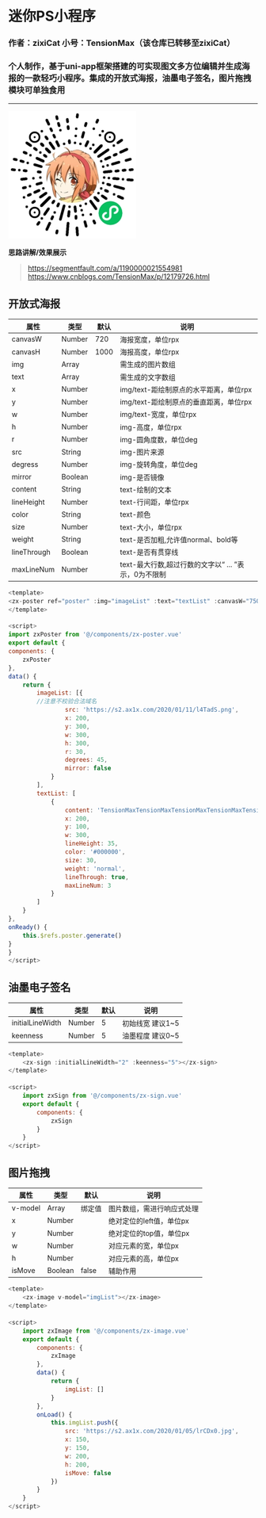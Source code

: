迷你PS小程序
===
### 作者：zixiCat 小号：TensionMax（该仓库已转移至zixiCat）
### 个人制作，基于uni-app框架搭建的可实现图文多方位编辑并生成海报的一款轻巧小程序。集成的开放式海报，油墨电子签名，图片拖拽模块可单独食用

***

![qrcode](./qrcode.jpg)


**思路讲解/效果展示**<br />
>https://segmentfault.com/a/1190000021554981<br />
https://www.cnblogs.com/TensionMax/p/12179726.html<br />



## 开放式海报
| 属性 | 类型 | 默认 | 说明 |
| --- | --- | --- | --- |
| canvasW | Number | 720 | 海报宽度，单位rpx |
| canvasH | Number | 1000 | 海报高度，单位rpx |
| img | Array |  | 需生成的图片数组 |
| text |Array  |  | 需生成的文字数组 |
| x | Number |  | img/text-距绘制原点的水平距离，单位rpx |
| y | Number |  | img/text-距绘制原点的垂直距离，单位rpx |
| w | Number |  | img/text-宽度，单位rpx |
| h | Number |  | img-高度，单位rpx |
| r | Number |  | img-圆角度数，单位deg |
| src | String |  | img-图片来源 |
| degress |Number  |  | img-旋转角度，单位deg |
| mirror |Boolean  |  | img-是否镜像 |
| content | String |  | text-绘制的文本 |
| lineHeight | Number |  | text-行间距，单位rpx |
| color | String |  |text-颜色 |
| size |Number  |  | text-大小，单位rpx |
| weight | String |  | text-是否加粗,允许值normal、bold等 |
| lineThrough | Boolean |  | text-是否有贯穿线 |
| maxLineNum | Number |  | text-最大行数,超过行数的文字以“ ... ”表示，0为不限制 |
```js
<template>
<zx-poster ref="poster" :img="imageList" :text="textList" :canvasW="750" :canvasH="1000"></zx-poster>
</template>

<script>
import zxPoster from '@/components/zx-poster.vue'
export default {
components: {
    zxPoster
},
data() {
    return {
        imageList: [{
		//注意不校验合法域名
                src: 'https://s2.ax1x.com/2020/01/11/l4TadS.png',
                x: 200,
                y: 300,
                w: 300,
                h: 300,
                r: 30,
                degrees: 45,
                mirror: false
            }
        ],
        textList: [
            {
                content: 'TensionMaxTensionMaxTensionMaxTensionMaxTensionMaxTensionMaxTensionMax',
                x: 200,
                y: 100,
                w: 300,
                lineHeight: 35,
                color: '#000000',
                size: 30,
                weight: 'normal',
                lineThrough: true,
                maxLineNum: 3
            }
        ]
    }
},
onReady() {
	this.$refs.poster.generate()
}
}
</script>
```
## 油墨电子签名
| 属性 | 类型 | 默认 | 说明 |
| --- | --- | --- | --- |
|initialLineWidth  | Number | 5 |初始线宽 建议1~5 |
| keenness | Number |  5| 油墨程度 建议0~5 |
```js
<template>
	<zx-sign :initialLineWidth="2" :keenness="5"></zx-sign>
</template>

<script>
	import zxSign from '@/components/zx-sign.vue'
	export default {
		components: {
			zxSign
		}
	}
</script>
```
## 图片拖拽
| 属性 | 类型 | 默认 | 说明 |
| --- | --- | --- | --- |
| v-model | Array | 绑定值 | 图片数组，需进行响应式处理 |
| x | Number |  | 绝对定位的left值，单位px |
| y | Number |  | 绝对定位的top值，单位px |
| w | Number |  | 对应元素的宽，单位px |
| h | Number |  | 对应元素的高，单位px |
| isMove | Boolean | false | 辅助作用 |

```js
<template>
	<zx-image v-model="imgList"></zx-image>
</template>

<script>
	import zxImage from '@/components/zx-image.vue'
	export default {
		components: {
			zxImage
		},
		data() {
			return {
				imgList: []
			}
		},
		onLoad() {
			this.imgList.push({
				src: 'https://s2.ax1x.com/2020/01/05/lrCDx0.jpg',
				x: 150,
				y: 150,
				w: 200,
				h: 200,
				isMove: false
			})
		}
	}
</script>
```

